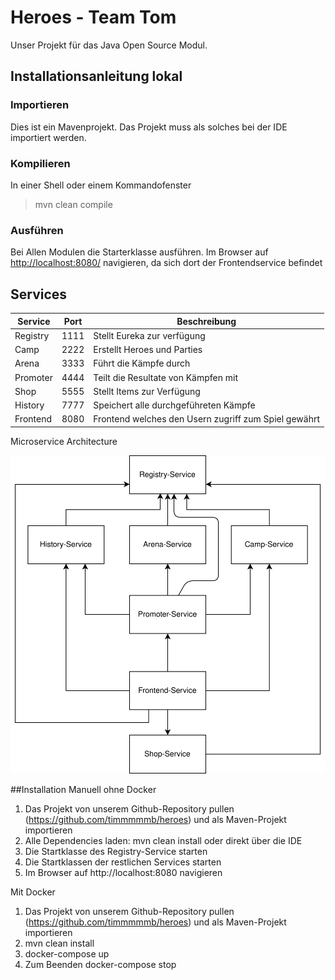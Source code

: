 # Heroes - Team Tom
Unser Projekt für das Java Open Source Modul.

## Installationsanleitung lokal

### Importieren

Dies ist ein Mavenprojekt. Das Projekt muss als solches bei der IDE importiert werden.

### Kompilieren

In einer Shell oder einem Kommandofenster

>
> mvn clean compile
>

### Ausführen

Bei Allen Modulen die Starterklasse ausführen.
Im Browser auf <http://localhost:8080/> navigieren, da sich dort der Frontendservice befindet

## Services

| Service | Port | Beschreibung |
| --- | --- | --- |
| Registry | 1111 | Stellt Eureka zur verfügung|
| Camp | 2222 | Erstellt Heroes und Parties |
| Arena | 3333 | Führt die Kämpfe durch |
| Promoter | 4444 | Teilt die Resultate von Kämpfen mit |
| Shop | 5555 | Stellt Items zur Verfügung |
| History | 7777 | Speichert alle durchgeführeten Kämpfe |
| Frontend | 8080 | Frontend welches den Usern zugriff zum Spiel gewährt 

Microservice Architecture

<img src="./resources/Microservice Architecture.svg">

##Installation
Manuell ohne Docker
1. Das Projekt von unserem Github-Repository pullen (https://github.com/timmmmmb/heroes) und als Maven-Projekt importieren
2. Alle Dependencies laden: mvn clean install oder direkt über die IDE
3. Die Startklasse des Registry-Service starten
4. Die Startklassen der restlichen Services starten
5. Im Browser auf http://localhost:8080 navigieren

Mit Docker
1. Das Projekt von unserem Github-Repository pullen (https://github.com/timmmmmb/heroes) und als Maven-Projekt importieren
2. mvn clean install
3. docker-compose up
4. Zum Beenden docker-compose stop